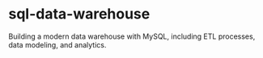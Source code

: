 # sql-data-warehouse
Building a modern data warehouse with MySQL, including ETL processes, data modeling, and analytics. 
